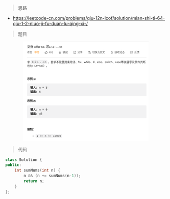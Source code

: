 > 思路
- https://leetcode-cn.com/problems/qiu-12n-lcof/solution/mian-shi-ti-64-qiu-1-2-nluo-ji-fu-duan-lu-qing-xi-/
> 题目
<div align="center" style="zoom:60%"><img src="./pic/64-1.png"></div>

> 代码

```cpp
class Solution {
public:
    int sumNums(int n) {
        n && (n += sumNums(n-1));
        return n;
    }
};
```